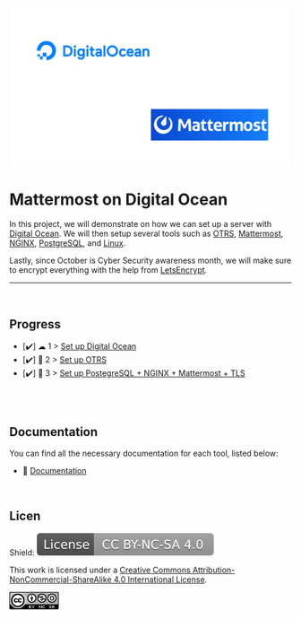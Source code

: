 
![Logo](https://github.com/IasonKotakis/Mattermost-Deployment-Digital-Ocean/blob/images/images/DO%2BMM.png)


# Mattermost on Digital Ocean

In this project, we will demonstrate on how we can set up a server with [Digital Ocean](https://www.digitalocean.com/). 
We will then setup several tools such as [OTRS](https://otrs.com/), [Mattermost](https://mattermost.com/), [NGINX](https://nginx.org/), [PostgreSQL](https://www.postgresql.org/), and [Linux](https://ubuntu.com/).

Lastly, since October is Cyber Security awareness month, we will make sure to encrypt everything with the help from [LetsEncrypt](https://letsencrypt.org/).

<hr>

<br>

## Progress 

 - [✔️] ☁ 1 > [Set up Digital Ocean](https://github.com/IasonKotakis/Mattermost-Deployment-Digital-Ocean/blob/documentation/Step%201%20to%203/Step%201.md)
 - [✔️] 📧 2 > [Set up OTRS](https://github.com/IasonKotakis/Mattermost-Deployment-Digital-Ocean/blob/documentation/Step%201%20to%203/Step%202.md)
 -  [✔️] 🤝 3 > [Set up PostegreSQL + NGINX + Mattermost + TLS](https://github.com/IasonKotakis/Mattermost-Deployment-Digital-Ocean/blob/documentation/Step%201%20to%203/Step%203.md)

<br>
<br>

## Documentation

You can find all the necessary documentation for each tool, listed below: 

- 📃 [Documentation](https://github.com/IasonKotakis/Mattermost-Deployment-Digital-Ocean/blob/documentation/Documentation.md)
<br>

## Licen

Shield: <a href="https://creativecommons.org/licenses/by-nc-sa/4.0/"><img src="https://github.com/IasonKotakis/Mattermost-Deployment-Digital-Ocean/blob/images/images/License%20image.svg"></a>

This work is licensed under a [Creative Commons Attribution-NonCommercial-ShareAlike 4.0 International License](https://creativecommons.org/licenses/by-nc-sa/4.0/).

<a href="https://creativecommons.org/licenses/by-nc-sa/4.0/"><img src="https://github.com/IasonKotakis/Mattermost-Deployment-Digital-Ocean/blob/images/images/CC%20license%20icon.png"></a>

